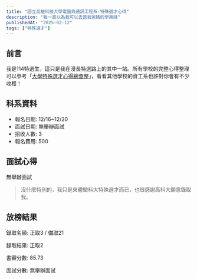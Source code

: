 ```yaml
---
title: "國立高雄科技大學電腦與通訊工程系-特殊選才心得"
description: "我一直以為我可以去當我爸媽的學弟妹"
publishedAt: "2025-02-12"
tags: ["特殊選才"]
---
```


## 前言

我是114特選生，這只是我在漫長特選路上的其中一站。所有學校的完整心得整理可以參考「[大學特殊選才心得總彙整](/blogs/special)」，看看其他學校的資工系也許對你會有不少收穫！

## 科系資料

- 報名日期: 12/16~12/20
- 面試日期: 無舉辦面試
- 招收人數: 3
- 報名費用: 500

## 面試心得

無舉辦面試

> 沒什麼特別的，我只是來體驗科大特殊選才而已，也很感謝高科大願意錄取我。

## 放榜結果

錄取名額: 正取3 / 備取21

錄取結果: 正取2

書審分數: 85.73

面試分數: 無舉辦面試
